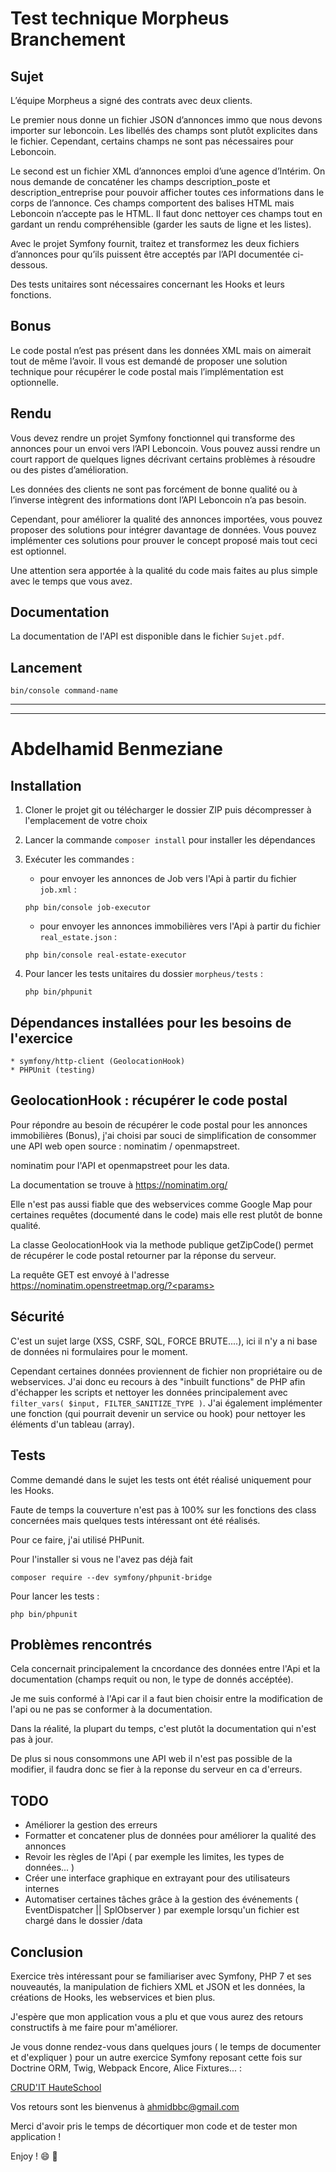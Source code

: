 # Test technique Morpheus Branchement

## Sujet

L’équipe Morpheus a signé des contrats avec deux clients.

Le premier nous donne un fichier JSON d’annonces immo que nous devons importer sur leboncoin. Les libellés des champs sont plutôt explicites dans le fichier. Cependant, certains champs ne sont pas nécessaires pour Leboncoin.

Le second est un fichier XML d’annonces emploi d’une agence d’Intérim. On nous demande de concaténer les champs description_poste et description_entreprise pour pouvoir afficher toutes ces informations dans le corps de l’annonce. 
Ces champs comportent des balises HTML mais Leboncoin n’accepte pas le HTML. Il faut donc nettoyer ces champs tout en gardant un rendu compréhensible (garder les sauts de ligne et les listes).

Avec le projet Symfony fournit, traitez et transformez les deux fichiers d’annonces pour qu’ils puissent être acceptés par l’API documentée ci-dessous.

Des tests unitaires sont nécessaires concernant les Hooks et leurs fonctions. 

## Bonus

Le code postal n’est pas présent dans les données XML mais on aimerait tout de même l’avoir. Il vous est demandé de proposer une solution technique pour récupérer le code postal mais l’implémentation est optionnelle.

## Rendu

Vous devez rendre un projet Symfony fonctionnel qui transforme des annonces pour un envoi vers l’API Leboncoin. Vous pouvez aussi rendre un court rapport de quelques lignes décrivant certains problèmes à résoudre ou des pistes d’amélioration.

Les données des clients ne sont pas forcément de bonne qualité ou à l’inverse intègrent des informations dont l’API Leboncoin n’a pas besoin. 

Cependant, pour améliorer la qualité des annonces importées, vous pouvez proposer des solutions pour intégrer davantage de données. Vous pouvez implémenter ces solutions pour prouver le concept proposé mais tout ceci est optionnel.

Une attention sera apportée à la qualité du code mais faites au plus simple avec le temps que vous avez.

## Documentation

La documentation de l'API est disponible dans le fichier `Sujet.pdf`.

## Lancement

```
bin/console command-name
```

----------------------------------------------------
----------------------------------------------------

# Abdelhamid Benmeziane

## Installation

1. Cloner le projet git ou télécharger le dossier ZIP puis décompresser à l'emplacement de votre choix

2. Lancer la commande `composer install` pour installer les dépendances

3. Exécuter les commandes :

    * pour envoyer les annonces de Job vers l'Api à partir du fichier `job.xml` : 
   
   ```
   php bin/console job-executor
   ```
   
    * pour envoyer les annonces immobilières vers l'Api à partir du fichier `real_estate.json` :
    
    ```
    php bin/console real-estate-executor
    ```
    
4. Pour lancer les tests unitaires du dossier `morpheus/tests` :

    ```
    php bin/phpunit
    ```

## Dépendances installées pour les besoins de l'exercice

    * symfony/http-client (GeolocationHook)
    * PHPUnit (testing)

## GeolocationHook : récupérer le code postal

Pour répondre au besoin de récupérer le code postal pour les annonces immobilières (Bonus), j'ai choisi par souci de simplification de consommer une API web open source : nominatim / openmapstreet.

nominatim pour l'API et openmapstreet pour les data.

La documentation se trouve à https://nominatim.org/

Elle n'est pas aussi fiable que des webservices comme Google Map pour certaines requêtes (documenté dans le code) mais elle rest plutôt de bonne qualité.

La classe GeolocationHook via la methode publique getZipCode() permet de récupérer le code postal retourner par la réponse du serveur.
 
La requête GET est envoyé à l'adresse https://nominatim.openstreetmap.org/?<params>


## Sécurité

C'est un sujet large (XSS, CSRF, SQL, FORCE BRUTE....), ici il n'y a ni base de données ni formulaires pour le moment.

Cependant certaines données proviennent de fichier non propriétaire ou de webservices. J'ai donc eu recours à des "inbuilt functions" de PHP afin d'échapper les scripts et nettoyer les données principalement avec `filter_vars( $input, FILTER_SANITIZE_TYPE )`.
J'ai également implémenter une fonction (qui pourrait devenir un service ou hook) pour nettoyer les éléments d'un tableau (array).

## Tests

Comme demandé dans le sujet les tests ont étét réalisé uniquement pour les Hooks.

Faute de temps la couverture n'est pas à 100% sur les fonctions des class concernées mais quelques tests intéressant ont été réalisés.

Pour ce faire, j'ai utilisé PHPunit.

Pour l'installer si vous ne l'avez pas déjà fait

```
composer require --dev symfony/phpunit-bridge
```

Pour lancer les tests : 

```
php bin/phpunit
```


## Problèmes rencontrés

Cela concernait principalement la cncordance des données entre l'Api et la documentation (champs requit ou non, le type de donnés accéptée).

Je me suis conformé à l'Api car il a faut bien choisir entre la modification de l'api ou ne pas se conformer à la documentation.

Dans la réalité, la plupart du temps, c'est plutôt la documentation qui n'est pas à jour.

De plus si nous consommons une API web il n'est pas possible de la modifier, il faudra donc se fier à la reponse du serveur en ca d'erreurs. 


## TODO

- Améliorer la gestion des erreurs
- Formatter et concatener plus de données pour améliorer la qualité des annonces
- Revoir les règles de l'Api ( par exemple les limites, les types de données... )
- Créer une interface graphique en extrayant pour des utilisateurs internes
- Automatiser certaines tâches grâce à la gestion des événements ( EventDispatcher || SplObserver ) par exemple lorsqu'un fichier est chargé dans le dossier /data


## Conclusion

Exercice très intéressant pour se familiariser avec Symfony, PHP 7 et ses nouveautés, la manipulation de fichiers XML et JSON et les données, la créations de Hooks, les webservices et bien plus.

J'espère que mon application vous a plu et que vous aurez des retours constructifs à me faire pour m'améliorer. 

Je vous donne rendez-vous dans quelques jours ( le temps de documenter et d'expliquer ) pour un autre exercice Symfony reposant cette fois sur Doctrine ORM, Twig, Webpack Encore, Alice Fixtures... :

[CRUD'IT HauteSchool](https://github.com/ahmidbbc/crudIT)

Vos retours sont les bienvenus à [ahmidbbc@gmail.com](mailto:ahmidbbc@gmail.com)


Merci d'avoir pris le temps de décortiquer mon code et de tester mon application !

Enjoy ! :smile: :metal:




